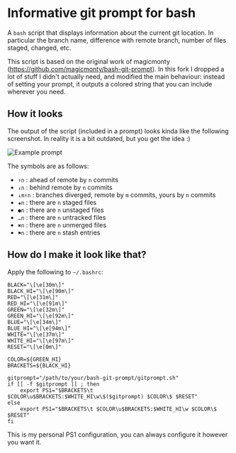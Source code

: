 # Informative git prompt for bash

A ``bash`` script that displays information about the current git location. In particular the branch name, difference with remote branch, number of files staged, changed, etc.

This script is based on the original work of magicmonty (https://github.com/magicmonty/bash-git-prompt).
In this fork I dropped a lot of stuff I didn't actually need, and modified the main behaviour: instead of setting your prompt, it outputs a colored string that you can include wherever you need.

## How it looks

The output of the script (included in a prompt) looks kinda like the following screenshot. In reality it is a bit outdated, but you get the idea :)

![Example prompt](gitprompt.png)

The symbols are as follows:

  - ``↑n`` : ahead of remote by ``n`` commits
  - ``↓n`` : behind remote by ``n`` commits
  - ``↓m↑n`` : branches diverged, remote by ``m`` commits, yours by ``n`` commits
  - ``✚n`` : there are ``n`` staged files
  - ``●n`` : there are ``n`` unstaged files
  - ``…n`` : there are ``n`` untracked files  
  - ``✖n`` : there are ``n`` unmerged files
  - ``⚑n`` : there are ``n`` stash entries

## How do I make it look like that?

Apply the following to ``~/.bashrc``:

```
BLACK="\[\e[30m\]"
BLACK_HI="\[\e[90m\]"
RED="\[\e[31m\]"
RED_HI="\[\e[91m\]"
GREEN="\[\e[32m\]"
GREEN_HI="\[\e[92m\]"
BLUE="\[\e[34m\]"
BLUE_HI="\[\e[94m\]"
WHITE="\[\e[37m\]"
WHITE_HI="\[\e[97m\]"
RESET="\[\e[0m\]"

COLOR=${GREEN_HI}
BRACKETS=${BLACK_HI}

gitprompt="/path/to/your/bash-git-prompt/gitprompt.sh"
if [[ -f $gitprompt ]] ; then
    export PS1="$BRACKETS\t $COLOR\u$BRACKETS:$WHITE_HI\w\$($gitprompt) $COLOR\$ $RESET"
else
    export PS1="$BRACKETS\t $COLOR\u$BRACKETS:$WHITE_HI\w $COLOR\$ $RESET"
fi
```

This is my personal PS1 configuration, you can always configure it however you want it.
